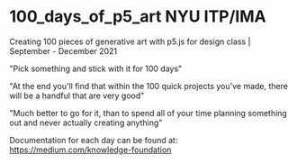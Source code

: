 # 100_days_of_p5_art NYU ITP/IMA
Creating 100 pieces of generative art with p5.js for design class | September - December 2021

"Pick something and stick with it for 100 days" 

"At the end you'll find that within the 100 quick projects you've made, there will be a handful that are very good"

"Much better to go for it, than to spend all of your time planning something out and never actually creating anything"

Documentation for each day can be found at: https://medium.com/knowledge-foundation
